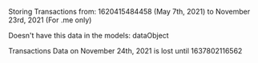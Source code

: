 Storing Transactions from: 1620415484458 (May 7th, 2021)
to November 23rd, 2021
(For .me only)

Doesn't have this data in the models:
dataObject

Transactions Data on November 24th, 2021 is lost until 1637802116562